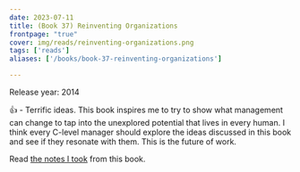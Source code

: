 ```yaml
---
date: 2023-07-11
title: (Book 37) Reinventing Organizations
frontpage: "true"
cover: img/reads/reinventing-organizations.png
tags: ['reads']
aliases: ['/books/book-37-reinventing-organizations']

---
```


Release year: 2014

👍 - Terrific ideas. This book inspires me to try to show what management can change to tap into the unexplored potential that lives in every human. I think every C-level manager should explore the ideas discussed in this book and see if they resonate with them. This is the future of work.

Read [the notes I took](https://drive.google.com/file/d/13JM4XapDA2CpHsjkO1wUuT4K6WSW0wvt/view?usp=drive_link) from this book.
